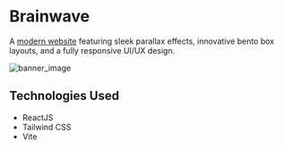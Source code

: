 # Brainwave
A [modern website](https://brainwave-pqr2.onrender.com/) featuring sleek parallax effects, innovative bento box layouts, and a fully responsive UI/UX design.

![banner_image](https://i.imgur.com/TB3a0MQ.png)

## Technologies Used
* ReactJS
* Tailwind CSS
* Vite
